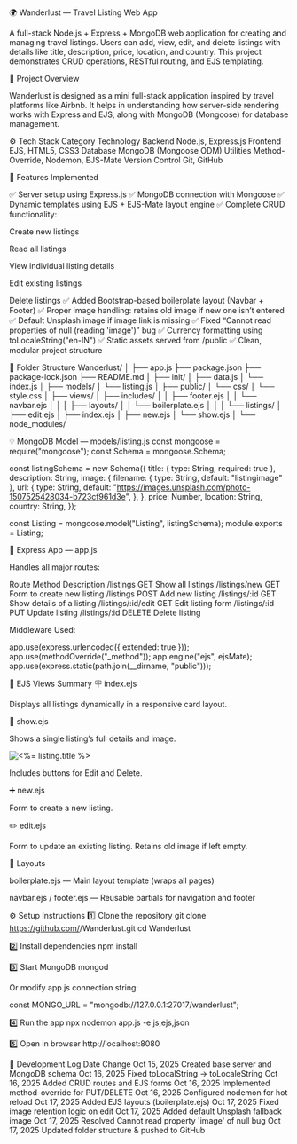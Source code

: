 🌍 Wanderlust — Travel Listing Web App

A full-stack Node.js + Express + MongoDB web application for creating and managing travel listings.
Users can add, view, edit, and delete listings with details like title, description, price, location, and country.
This project demonstrates CRUD operations, RESTful routing, and EJS templating.

🧩 Project Overview

Wanderlust is designed as a mini full-stack application inspired by travel platforms like Airbnb.
It helps in understanding how server-side rendering works with Express and EJS, along with MongoDB (Mongoose) for database management.

⚙️ Tech Stack
Category	              Technology
Backend	             Node.js, Express.js
Frontend	         EJS, HTML5, CSS3
Database	         MongoDB (Mongoose ODM)
Utilities	         Method-Override, Nodemon, EJS-Mate
Version Control      Git, GitHub

🚀 Features Implemented

✅ Server setup using Express.js
✅ MongoDB connection with Mongoose
✅ Dynamic templates using EJS + EJS-Mate layout engine
✅ Complete CRUD functionality:

Create new listings

Read all listings

View individual listing details

Edit existing listings

Delete listings
✅ Added Bootstrap-based boilerplate layout (Navbar + Footer)
✅ Proper image handling: retains old image if new one isn’t entered
✅ Default Unsplash image if image link is missing
✅ Fixed “Cannot read properties of null (reading 'image')” bug
✅ Currency formatting using toLocaleString("en-IN")
✅ Static assets served from /public
✅ Clean, modular project structure

🧱 Folder Structure
Wanderlust/
│
├── app.js
├── package.json
├── package-lock.json
├── README.md
│
├── init/
│   ├── data.js
│   └── index.js
│
├── models/
│   └── listing.js
│
├── public/
│   └── css/
│       └── style.css
│
├── views/
│   ├── includes/
│   │   ├── footer.ejs
│   │   └── navbar.ejs
│   │
│   ├── layouts/
│   │   └── boilerplate.ejs
│   │
│   └── listings/
│       ├── edit.ejs
│       ├── index.ejs
│       ├── new.ejs
│       └── show.ejs
│
└── node_modules/

💡 MongoDB Model — models/listing.js
const mongoose = require("mongoose");
const Schema = mongoose.Schema;

const listingSchema = new Schema({
  title: { type: String, required: true },
  description: String,
  image: {
    filename: { type: String, default: "listingimage" },
    url: {
      type: String,
      default:
        "https://images.unsplash.com/photo-1507525428034-b723cf961d3e",
    },
  },
  price: Number,
  location: String,
  country: String,
});

const Listing = mongoose.model("Listing", listingSchema);
module.exports = Listing;

🔌 Express App — app.js

Handles all major routes:

Route	              Method	      Description
/listings	           GET	       Show all listings
/listings/new	       GET	       Form to create new listing
/listings	           POST        Add new listing
/listings/:id	       GET	       Show details of a listing
/listings/:id/edit	   GET	       Edit listing form
/listings/:id	       PUT	       Update listing
/listings/:id	      DELETE	   Delete listing

Middleware Used:

app.use(express.urlencoded({ extended: true }));
app.use(methodOverride("_method"));
app.engine("ejs", ejsMate);
app.use(express.static(path.join(__dirname, "public")));

🧠 EJS Views Summary
🪧 index.ejs

Displays all listings dynamically in a responsive card layout.

📝 show.ejs

Shows a single listing’s full details and image.

<img src="<%= listing.image.url || listing.image %>" alt="<%= listing.title %>">


Includes buttons for Edit and Delete.

➕ new.ejs

Form to create a new listing.

✏️ edit.ejs

Form to update an existing listing. Retains old image if left empty.

🧩 Layouts

boilerplate.ejs — Main layout template (wraps all pages)

navbar.ejs / footer.ejs — Reusable partials for navigation and footer

⚙️ Setup Instructions
1️⃣ Clone the repository
git clone https://github.com/<your-username>/Wanderlust.git
cd Wanderlust

2️⃣ Install dependencies
npm install

3️⃣ Start MongoDB
mongod


Or modify app.js connection string:

const MONGO_URL = "mongodb://127.0.0.1:27017/wanderlust";

4️⃣ Run the app
npx nodemon app.js -e js,ejs,json

5️⃣ Open in browser
http://localhost:8080

🧠 Development Log
Date	                          Change
Oct 15, 2025    	Created base server and MongoDB schema
Oct 16, 2025    	Fixed toLocalString → toLocaleString
Oct 16, 2025	    Added CRUD routes and EJS forms
Oct 16, 2025	    Implemented method-override for PUT/DELETE
Oct 16, 2025	    Configured nodemon for hot reload
Oct 17, 2025	    Added EJS layouts (boilerplate.ejs)
Oct 17, 2025	    Fixed image retention logic on edit
Oct 17, 2025	Added default Unsplash fallback image
Oct 17, 2025	Resolved Cannot read property 'image' of null bug
Oct 17, 2025	Updated folder structure & pushed to GitHub
